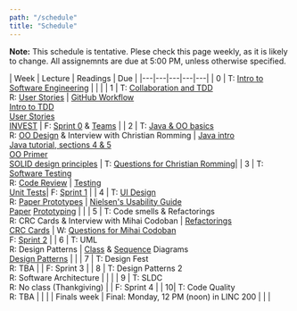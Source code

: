 ```yaml
---
path: "/schedule"
title: "Schedule"
---
```


**Note:** This schedule is tentative.
Plese check this page weekly, as it is likely to change. All assignemnts are due at 5:00 PM, unless otherwise specified.

| Week | Lecture | Readings | Due |
|---|---|---|---|---|
| 0 | T: [Intro to Software Engineering](/slides/1-intro.pdf) |    |              |
| 1 | T: [Collaboration and TDD](/slides/2-collab-tdd.pdf) <br> R: [User Stories](/slides/3-user-stories.pdf) | [GitHub Workflow](https://guides.github.com/introduction/flow/)<br> [Intro to TDD](https://youtu.be/zwtg7lIMUaQ?t=1s) <br /> [User Stories](http://www.subcide.com/articles/how-to-write-meaningful-user-stories/) <br /> [INVEST](https://xp123.com/articles/invest-in-good-stories-and-smart-tasks/) | F: [Sprint 0](/assignments/sprint0) & [Teams](/assignments/teams)  |
| 2 | T: [Java & OO basics](/slides/4-java.pdf) <br> R: [OO Design](/slides/5-oo-design.pdf) & Interview with Christian Romming | [Java intro](https://www.cs.cornell.edu/courses/cs409/2000SP/Java/java-notes.html) <br /> [Java tutorial, sections 4 & 5](http://www.vogella.com/tutorials/JavaIntroduction/article.html#base-java-language-structure) <br /> [OO Primer](http://web.mit.edu/javadev/doc/tutorial/java/objects/index.html) <br /> [SOLID design principles](http://butunclebob.com/ArticleS.UncleBob.PrinciplesOfOod) | T: [Questions for Christian Romming](https://oregonstate.instructure.com/courses/1692915/assignments/7343715)|
| 3 | T: [Software Testing](/slides/6-testing.pdf) <br> R: [Code Review](/slides/7-code-reviews.pdf) | [Testing](https://en.wikibooks.org/wiki/Introduction_to_Software_Engineering/Testing) <br /> [Unit Tests](https://martinfowler.com/bliki/UnitTest.html)| F: [Sprint 1](/assignments/sprint1)  |
| 4 | T: [UI Design](/slides/8-ui-design.pdf) <br> R: [Paper Prototypes](/slides/9-paper-prototypes.pdf) | [Nielsen's Usability Guide](https://www.nngroup.com/articles/usability-101-introduction-to-usability/) <br /> [Paper](https://alistapart.com/article/paperprototyping) [Prototyping](https://www.userfocus.co.uk/articles/paperprototyping.html) |              |
| 5 | T: Code smells & Refactorings <br> R: CRC Cards & Interview with Mihai Codoban | [Refactorings](https://refactoring.guru/refactoring/catalog) <br /> [CRC Cards](http://agilemodeling.com/artifacts/crcModel.htm)   | W: [Questions for Mihai Codoban](https://oregonstate.instructure.com/courses/1692915/assignments/7343716) <br /> F: [Sprint 2](/assignments/sprint2)  |
| 6 | T: UML <br> R: Design Patterns | [Class](http://agilemodeling.com/artifacts/classDiagram.htm) & [Sequence](http://agilemodeling.com/artifacts/sequenceDiagram.htm) Diagrams <br /> [Design Patterns](https://sourcemaking.com/design_patterns) |              |
| 7 | T: Design Fest <br> R: TBA                                 |    | F: Sprint 3  |
| 8 | T: Design Patterns 2 <br> R: Software Architecture |    |              |
| 9 | T: SLDC <br> R: No class (Thankgiving)             |    | F: Sprint 4  | 
| 10| T: Code Quality <br> R: TBA                        |    |              |
| Finals week | Final: Monday, 12 PM (noon) in LINC 200  |    |              |